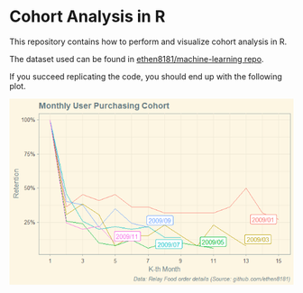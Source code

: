 # Cohort Analysis in R

This repository contains how to perform and visualize cohort analysis in R.

The dataset used can be found in [ethen8181/machine-learning repo](https://github.com/ethen8181/machine-learning/tree/master/python/cohort).

If you succeed replicating the code, you should end up with the following plot.

![cohort-plot](https://github.com/pararawendy/cohort-analysis-in-R/blob/master/cohort-plot.png?raw=true)
